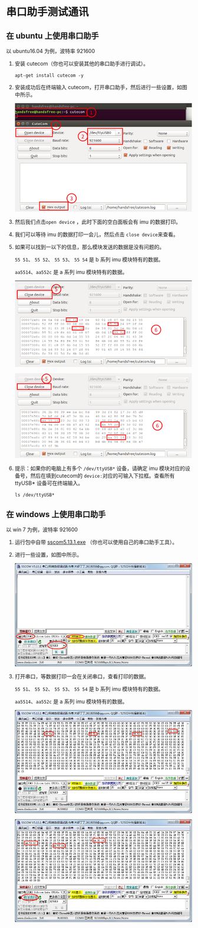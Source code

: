 # 串口助手测试通讯

## 在 ubuntu 上使用串口助手

以 ubuntu16.04 为例，波特率 921600

1. 安装 cutecom（你也可以安装其他的串口助手进行调试）。

   ```
   apt-get install cutecom -y
   ```

2. 安装成功后在终端输入 cutecom，打开串口助手，然后进行一些设置，如图中所示。  

   ![serial-set](./img/ubuntu1.png)

3. 然后我们点击`open device` ，此时下面的空白面板会有 imu 的数据打印。

4. 我们可以等待 imu 的数据打印一会儿，然后点击 `close device`来查看。

5. 如果可以找到一以下的信息，那么模块发送的数据是没有问题的。

   `55 51`、 `55 52`、 `55 53`、 `55 54` 是 b 系列 imu 模块特有的数据。

   `aa5514`、`aa552c` 是 a 系列 imu 模块特有的数据。

    ![imu-b](./img/ubuntu2.png)

    ![imu-a](./img/ubuntu3.png)

6. 提示：如果你的电脑上有多个 `/dev/ttyUSB*` 设备，请确定 imu 模块对应的设备号，然后在填到cutecom的 `device:`对应的可输入下拉框。查看所有 ttyUSB* 设备可在终端输入。

   ```
   ls /dev/ttyUSB*
   ```

## 在 windows 上使用串口助手

以 win 7 为例，波特率 921600

1. 运行包中自带 [sscom5.13.1.exe](https://gitee.com/HANDS-FREE/handsfree_ros_imu/blob/9124c6a25d3e5df55c42c8d9a853ec57f5ad45ab/tutorials/%E7%9B%B8%E5%85%B3%E8%B5%84%E6%96%99/%E8%BD%AF%E4%BB%B6%E5%B7%A5%E5%85%B7/sscom5.13.1.exe) （你也可以使用自己的串口助手工具）。

2. 进行一些设置，如图中所示。

   ![serial-set](./img/win1.jpg)

3. 打开串口，等数据打印一会在关闭串口，查看打印的数据。

   `55 51`、 `55 52`、 `55 53`、 `55 54` 是 b 系列 imu 模块特有的数据。

   `aa5514`、`aa552c` 是 a 系列 imu 模块特有的数据。

    ![imu-b](./img/win3.png)

    ![imu-a](./img/win2.png)

   

